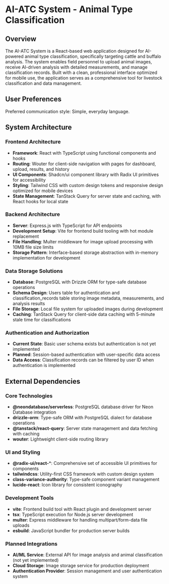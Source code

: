 # AI-ATC System - Animal Type Classification

## Overview

The AI-ATC System is a React-based web application designed for AI-powered animal type classification, specifically targeting cattle and buffalo analysis. The system enables field personnel to upload animal images, receive AI-driven analysis with detailed measurements, and manage classification records. Built with a clean, professional interface optimized for mobile use, the application serves as a comprehensive tool for livestock classification and data management.

## User Preferences

Preferred communication style: Simple, everyday language.

## System Architecture

### Frontend Architecture
- **Framework**: React with TypeScript using functional components and hooks
- **Routing**: Wouter for client-side navigation with pages for dashboard, upload, results, and history
- **UI Components**: Shadcn/ui component library with Radix UI primitives for accessibility
- **Styling**: Tailwind CSS with custom design tokens and responsive design optimized for mobile devices
- **State Management**: TanStack Query for server state and caching, with React hooks for local state

### Backend Architecture
- **Server**: Express.js with TypeScript for API endpoints
- **Development Setup**: Vite for frontend build tooling with hot module replacement
- **File Handling**: Multer middleware for image upload processing with 10MB file size limits
- **Storage Pattern**: Interface-based storage abstraction with in-memory implementation for development

### Data Storage Solutions
- **Database**: PostgreSQL with Drizzle ORM for type-safe database operations
- **Schema Design**: Users table for authentication and classification_records table storing image metadata, measurements, and analysis results
- **File Storage**: Local file system for uploaded images during development
- **Caching**: TanStack Query for client-side data caching with 5-minute stale time for classifications

### Authentication and Authorization
- **Current State**: Basic user schema exists but authentication is not yet implemented
- **Planned**: Session-based authentication with user-specific data access
- **Data Access**: Classification records can be filtered by user ID when authentication is implemented

## External Dependencies

### Core Technologies
- **@neondatabase/serverless**: PostgreSQL database driver for Neon Database integration
- **drizzle-orm**: Type-safe ORM with PostgreSQL dialect for database operations
- **@tanstack/react-query**: Server state management and data fetching with caching
- **wouter**: Lightweight client-side routing library

### UI and Styling
- **@radix-ui/react-***: Comprehensive set of accessible UI primitives for components
- **tailwindcss**: Utility-first CSS framework with custom design system
- **class-variance-authority**: Type-safe component variant management
- **lucide-react**: Icon library for consistent iconography

### Development Tools
- **vite**: Frontend build tool with React plugin and development server
- **tsx**: TypeScript execution for Node.js server development
- **multer**: Express middleware for handling multipart/form-data file uploads
- **esbuild**: JavaScript bundler for production server builds

### Planned Integrations
- **AI/ML Service**: External API for image analysis and animal classification (not yet implemented)
- **Cloud Storage**: Image storage service for production deployment
- **Authentication Provider**: Session management and user authentication system